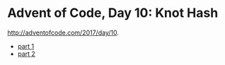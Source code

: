 # Advent of Code, Day 10: Knot Hash

http://adventofcode.com/2017/day/10.

* [part 1](https://github.com/JPry/advent-of-code/blob/master/src/y2017/day10/part1.php)
* [part 2](https://github.com/JPry/advent-of-code/blob/master/src/y2017/day10/part2.php)
